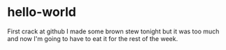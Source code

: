 # hello-world
First crack at github
I made some brown stew tonight but it was too much and now I'm going to have to eat it for the rest of the week.
